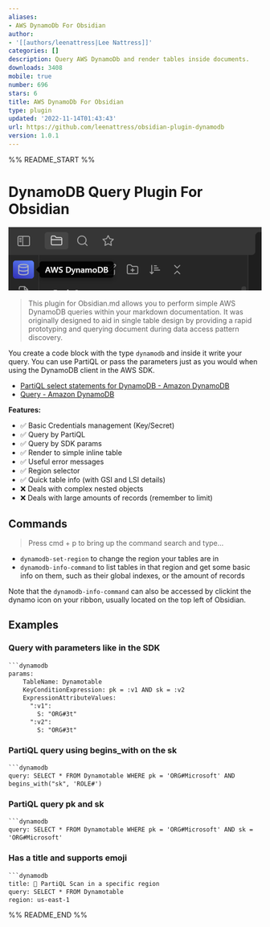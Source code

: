 ```yaml
---
aliases:
- AWS DynamoDb For Obsidian
author:
- '[[authors/leenattress|Lee Nattress]]'
categories: []
description: Query AWS DynamoDb and render tables inside documents.
downloads: 3408
mobile: true
number: 696
stars: 6
title: AWS DynamoDb For Obsidian
type: plugin
updated: '2022-11-14T01:43:43'
url: https://github.com/leenattress/obsidian-plugin-dynamodb
version: 1.0.1
---
```


%% README_START %%

# DynamoDB Query Plugin For Obsidian

![header.png](https://raw.githubusercontent.com/leenattress/obsidian-plugin-dynamodb/HEAD/header.png)

> This plugin for Obsidian.md allows you to perform simple AWS DynamoDB queries within your markdown documentation. It was originally designed to aid in single table design by providing a rapid prototyping and querying document during data access pattern discovery.

You create a code block with the type `dynamodb` and inside it write your query. You can use PartiQL or pass the parameters just as you would when using the DynamoDB client in the AWS SDK.

- [PartiQL select statements for DynamoDB - Amazon DynamoDB](https://docs.aws.amazon.com/amazondynamodb/latest/developerguide/ql-reference.select.html)
- [Query - Amazon DynamoDB](https://docs.aws.amazon.com/amazondynamodb/latest/APIReference/API_Query.html)

**Features:**
- ✅ Basic Credentials management (Key/Secret)
- ✅ Query by PartiQL
- ✅ Query by SDK params
- ✅ Render to simple inline table
- ✅ Useful error messages
- ✅ Region selector
- ✅ Quick table info (with GSI and LSI details)
- ❌ Deals with complex nested objects
- ❌ Deals with large amounts of records (remember to limit)


## Commands

> Press cmd + p to bring up the command search and type...

- `dynamodb-set-region` to change the region your tables are in
- `dynamodb-info-command` to list tables in that region and get some basic info on them, such as their global indexes, or the amount of records

Note that the `dynamodb-info-command` can also be accessed by clickint the dynamo icon on your ribbon, usually located on the top left of Obsidian.

## Examples

### Query with parameters like in the SDK
```
```dynamodb
params:
	TableName: Dynamotable
	KeyConditionExpression: pk = :v1 AND sk = :v2
	ExpressionAttributeValues:
	  ":v1":
	    S: "ORG#3t"
	  ":v2":
	    S: "ORG#3t"
```

### PartiQL query using begins_with on the sk
```
```dynamodb
query: SELECT * FROM Dynamotable WHERE pk = 'ORG#Microsoft' AND begins_with("sk", 'ROLE#') 
```
### PartiQL query pk and sk
```
```dynamodb
query: SELECT * FROM Dynamotable WHERE pk = 'ORG#Microsoft' AND sk = 'ORG#Microsoft'
```
### Has a title and supports emoji
```
```dynamodb
title: 🍏 PartiQL Scan in a specific region
query: SELECT * FROM Dynamotable
region: us-east-1
```



%% README_END %%